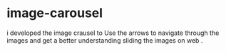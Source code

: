 # image-carousel
i developed the image crausel to Use the arrows to navigate through the images and get a better understanding sliding the images on web .
